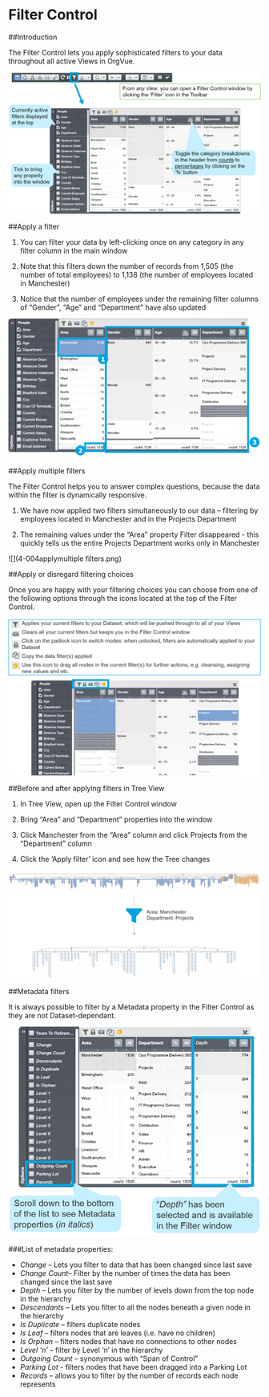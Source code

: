 # Filter Control

##Introduction

The Filter Control lets you apply sophisticated filters to your data throughout all active Views in OrgVue.

![](4-002filtercontrolintro.png)



##Apply a filter

1) You can filter your data by left-clicking once on any category in any filter column in the main window

2) Note that this filters down the number of records from 1,505 (the number of total employees) to 1,138 (the number of employees located in Manchester)

3) Notice that the number of employees under the remaining filter columns of “Gender”, “Age” and “Department” have also updated

![](4-003applyfilter.png)

##Apply multiple filters

The Filter Control helps you to answer complex questions, because the data within the filter is dynamically responsive.

1) We have now applied two filters simultaneously to our data – filtering by employees located in Manchester and in the Projects Department

2) The remaining values under the “Area” property Filter disappeared - this quickly tells us the entire Projects Department works only in Manchester 

![](4-004applymultiple filters.png)

##Apply or disregard filtering choices

Once you are happy with your filtering choices you can choose from one of the following options through the icons located at the top of the Filter Control.

![](4-005applychoices.png)

##Before and after applying filters in Tree View 

1) In Tree View, open up the Filter Control window

2) Bring “Area” and “Department” properties into the window

3) Click Manchester from the “Area” column and click Projects from the “Department” column

4) Click the ‘Apply filter’ icon and see how the Tree changes

![](4-006beforeafterfilter.png)

##Metadata filters

It is always possible to filter by a Metadata property in the Filter Control as they are not Dataset-dependant. 

![](4-007metadatafilters.png)

###List of metadata properties:

* *Change* – Lets you filter to data that has been changed since last save
* *Change Count*– Filter by the number of times the data has been changed since the last save
* *Depth* – Lets you filter by the number of levels down from the top node in the hierarchy
* *Descendants* – Lets you filter to all the nodes beneath a given node in the hierarchy
* *Is Duplicate* – filters duplicate nodes
* *Is Leaf* – filters nodes that are leaves (i.e. have no children)
* *Is Orphan* – filters nodes that have no connections to other nodes
* *Level ‘n’* – filter by Level ‘n’ in the hierarchy
* *Outgoing Count* – synonymous with “Span of Control”
* *Parking Lot* -  filters nodes that have been dragged into a Parking Lot
* *Records* – allows you to filter by the number of records each node represents















